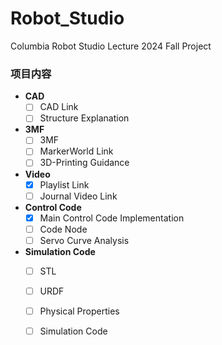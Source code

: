 # Robot_Studio
Columbia Robot Studio Lecture 2024 Fall 
Project

### 项目内容
- **CAD**
  - [ ] CAD Link
  - [ ] Structure Explanation

- **3MF**
  - [ ] 3MF
  - [ ] MarkerWorld Link
  - [ ] 3D-Printing Guidance
  
- **Video**
  - [x] Playlist Link
  - [ ] Journal Video Link

- **Control Code**
  - [x] Main Control Code Implementation
  - [ ] Code Node
  - [ ] Servo Curve Analysis

- **Simulation Code**
  - [ ] STL
  - [ ] URDF
  - [ ] Physical Properties
  - [ ] Simulation Code

